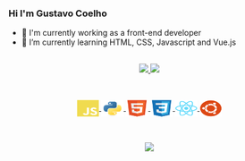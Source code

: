 ### Hi I'm Gustavo Coelho

- 🔭 I'm currently working as a front-end developer
- 🌱 I’m currently learning HTML, CSS, Javascript and Vue.js
##

<div align="center">
  <a href="https://github.com/gcostacoelho?tab=repositories">
  <img height="180em" src="https://github-readme-stats.vercel.app/api?username=gcostacoelho&show_icons=true&theme=chartreuse-dark&title_color=7FFFD4&border_color=458B74&icon_color=7FFFD4&include_all_commits=true&count_private=true"/>
  <img height="180em" src="https://github-readme-stats.vercel.app/api/top-langs/?username=gcostacoelho&layout=compact&langs_count=7&theme=chartreuse-dark&title_color=7FFFD4&border_color=458B74&icon_color=7FFFD4"/>
</div>

##

<div style="display: inline_block" align="center"><br>
  <img align="center" alt="Guuh-Js" height="30" width="40" src="https://raw.githubusercontent.com/devicons/devicon/master/icons/javascript/javascript-plain.svg">
  <img align="center" alt="Guuh-Python" height="30" width="40" src="https://raw.githubusercontent.com/devicons/devicon/master/icons/python/python-original.svg">
  <img align="center" alt="Guuh-HTML" height="30" width="40" src="https://raw.githubusercontent.com/devicons/devicon/master/icons/html5/html5-original.svg">
  <img align="center" alt="Guuh-CSS" height="30" width="40" src="https://raw.githubusercontent.com/devicons/devicon/master/icons/css3/css3-original.svg">
  <img align="center" alt="Guuh-React" height="30" width="40" src="https://raw.githubusercontent.com/devicons/devicon/master/icons/react/react-original.svg">
  <img align="center" alt="Guuh-Ubuntu" height="30" width="40" src="https://raw.githubusercontent.com/devicons/devicon/master/icons/ubuntu/ubuntu-plain.svg">
</div>

  ##
<div align="center"><br>
  <a href="https://www.linkedin.com/in/gustavo~coelho/" target="_blank">
    <img src="https://img.icons8.com/color/96/000000/linkedin.png"/>
  </a>
</div>
  
##
